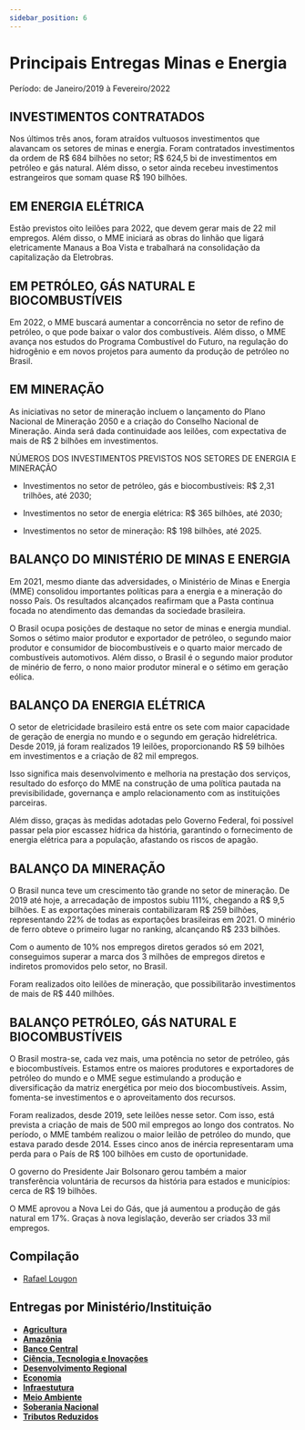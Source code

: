 ```yaml
---
sidebar_position: 6
---
```


# Principais Entregas Minas e Energia

Período: de Janeiro/2019 à Fevereiro/2022

## INVESTIMENTOS CONTRATADOS

Nos últimos três anos, foram atraídos vultuosos investimentos que alavancam os setores de minas e energia. Foram contratados investimentos da ordem de R$ 684 bilhões no setor; R$ 624,5 bi de investimentos em petróleo e gás natural. Além disso, o setor ainda recebeu investimentos estrangeiros que somam quase R$ 190 bilhões.

## EM ENERGIA ELÉTRICA

Estão previstos oito leilões para 2022, que devem gerar mais de 22 mil empregos. Além disso, o MME iniciará as obras do linhão que ligará eletricamente Manaus a Boa Vista e trabalhará na consolidação da capitalização da Eletrobras.

## EM PETRÓLEO, GÁS NATURAL E BIOCOMBUSTÍVEIS

Em 2022, o MME buscará aumentar a concorrência no setor de refino de petróleo, o que pode baixar o valor dos combustíveis. Além disso, o MME avança nos estudos do Programa Combustível do Futuro, na regulação do hidrogênio e em novos projetos para aumento da produção de petróleo no Brasil.

## EM MINERAÇÃO

As iniciativas no setor de mineração incluem o lançamento do Plano Nacional de Mineração 2050 e a criação do Conselho Nacional de Mineração. Ainda será dada continuidade aos leilões, com expectativa de mais de R$ 2 bilhões em investimentos.

NÚMEROS DOS INVESTIMENTOS PREVISTOS NOS SETORES DE ENERGIA E MINERAÇÃO

- Investimentos no setor de petróleo, gás e biocombustíveis: R$ 2,31 trilhões, até 2030;

- Investimentos no setor de energia elétrica: R$ 365 bilhões, até 2030;

- Investimentos no setor de mineração: R$ 198 bilhões, até 2025.

## BALANÇO DO MINISTÉRIO DE MINAS E ENERGIA

Em 2021, mesmo diante das adversidades, o Ministério de Minas e Energia (MME) consolidou importantes políticas para a energia e a mineração do nosso País. Os resultados alcançados reafirmam que a Pasta continua focada no atendimento das demandas da sociedade brasileira.

O Brasil ocupa posições de destaque no setor de minas e energia mundial. Somos o sétimo maior produtor e exportador de petróleo, o segundo maior produtor e consumidor de biocombustíveis e o quarto maior mercado de combustíveis automotivos. Além disso, o Brasil é o segundo maior produtor de minério de ferro, o nono maior produtor mineral e o sétimo em geração eólica.

## BALANÇO DA ENERGIA ELÉTRICA

O setor de eletricidade brasileiro está entre os sete com maior capacidade de geração de energia no mundo e o segundo em geração hidrelétrica. Desde 2019, já foram realizados 19 leilões, proporcionando R$ 59 bilhões em investimentos e a criação de 82 mil empregos.

Isso significa mais desenvolvimento e melhoria na prestação dos serviços, resultado do esforço do MME na construção de uma política pautada na previsibilidade, governança e amplo relacionamento com as instituições parceiras.

Além disso, graças às medidas adotadas pelo Governo Federal, foi possível passar pela pior escassez hídrica da história, garantindo o fornecimento de energia elétrica para a população, afastando os riscos de apagão.

## BALANÇO DA MINERAÇÃO

O Brasil nunca teve um crescimento tão grande no setor de mineração. De 2019 até hoje, a arrecadação de impostos subiu 111%, chegando a R$ 9,5 bilhões. E as exportações minerais contabilizaram R$ 259 bilhões, representando 22% de todas as exportações brasileiras em 2021. O minério de ferro obteve o primeiro lugar no ranking, alcançando R$ 233 bilhões.

Com o aumento de 10% nos empregos diretos gerados só em 2021, conseguimos superar a marca dos 3 milhões de empregos diretos e indiretos promovidos pelo setor, no Brasil.

Foram realizados oito leilões de mineração, que possibilitarão investimentos de mais de R$ 440 milhões.

## BALANÇO PETRÓLEO, GÁS NATURAL E BIOCOMBUSTÍVEIS

O Brasil mostra-se, cada vez mais, uma potência no setor de petróleo, gás e biocombustíveis. Estamos entre os maiores produtores e exportadores de petróleo do mundo e o MME segue estimulando a produção e diversificação da matriz energética por meio dos biocombustíveis. Assim, fomenta-se investimentos e o aproveitamento dos recursos.

Foram realizados, desde 2019, sete leilões nesse setor. Com isso, está prevista a criação de mais de 500 mil empregos ao longo dos contratos. No período, o MME também realizou o maior leilão de petróleo do mundo, que estava parado desde 2014. Esses cinco anos de inércia representaram uma perda para o País de R$ 100 bilhões em custo de oportunidade.

O governo do Presidente Jair Bolsonaro gerou também a maior transferência voluntária de recursos da história para estados e municípios: cerca de R$ 19 bilhões.

O MME aprovou a Nova Lei do Gás, que já aumentou a produção de gás natural em 17%. Graças à nova legislação, deverão ser criados 33 mil empregos.

## Compilação

 - [Rafael Lougon](https://www.entregasdogoverno.com/2022/03/ministerio-de-minas-e-energia.html)

## Entregas por Ministério/Instituição

 - [**Agricultura**](/docs/agricultura)
 - [**Amazônia**](/docs/amazonia)
 - [**Banco Central**](/docs/economia/banco-central)
 - [**Ciência, Tecnologia e Inovações**](/docs/ciencia-tecnologia/entregas)
 - [**Desenvolvimento Regional**](/docs/desenvolvimento-regional/)
 - [**Economia**](/docs/economia/fatos-recentes)
 - [**Infraestutura**](/docs/infraestrutura)
 - [**Meio Ambiente**](/docs/meioambiente/)
 - [**Soberania Nacional**](/blog/2022-03-02-soberania-nacional)
 - [**Tributos Reduzidos**](/docs/tributos-reduzidos)